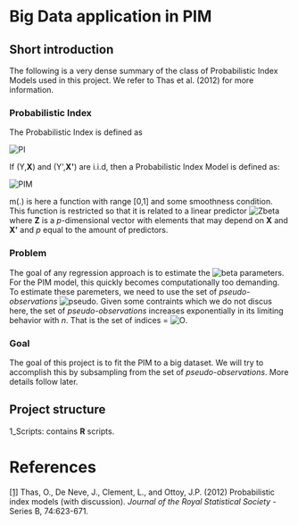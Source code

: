 # Big Data application in PIM

## Short introduction
The following is a very dense summary of the class of Probabilistic Index Models used in this project. We refer to Thas et al. (2012) for more information.
### Probabilistic Index
The Probabilistic Index is defined as 

![PI](PI.jpg)

If (Y,**X**) and (Y',**X'**) are i.i.d, then a Probabilistic Index Model is defined as:

![PIM](PIM.jpg)

m(.) is here a function with range [0,1] and some smoothness condition. This function is restricted so that it is related to a linear predictor ![Zbeta](Zbeta.jpg) where **Z** is a *p*-dimensional vector with elements that may depend on **X** and **X'** and *p* equal to the amount of predictors. 


### Problem
The goal of any regression approach is to estimate the ![beta](beta.jpg) parameters. For the PIM model, this quickly becomes computationally too demanding. To estimate these paremeters, we need to use the set of *pseudo-observations* ![pseudo](pseudo.jpg). Given some contraints which we do not discus here, the set of *pseudo-observations* increases exponentially in its limiting behavior with *n*. That is the set of indices = ![O](bigO.jpg). 


### Goal 
The goal of this project is to fit the PIM to a big dataset. We will try to accomplish this by subsampling from the set of *pseudo-observations*. More details follow later.


## Project structure
1_Scripts: contains **R** scripts.



# References
[[1]](http://citeseerx.ist.psu.edu/viewdoc/download?doi=10.1.1.448.9892&rep=rep1&type=pdf) Thas, O., De Neve, J., Clement, L., and Ottoy, J.P. (2012) Probabilistic index models (with discussion). *Journal of the Royal Statistical Society* - Series B, 74:623-671. 